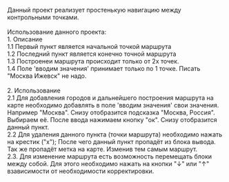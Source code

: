 Данный проект реализует простенькую навигацию между контрольными точками. <br>
<br>
Использование данного проекта:<br>
    1. Описание<br>
        1.1 Первый пункт является начальной точкой маршрута<br>
        1.2 Последний пункт является конечно точной маршрута<br>
        1.3 Построенеи маршрута происходит только от 2х точек.<br>
        1.4 Поле 'вводим значения' принимает только по 1 точке. Писать "Москва Ижевск" не надо.<br><br>
    2. Использование<br>
        2.1 Для добавления городов и дальнейшего построения маршрута на карте необходимо добавлять в поле 'вводим значения' свои значения. Например "Москва". Снизу отобразится подсказка "Москва, Россия". Выбираем её. После ввода нажимаем кнопку "ок". Снизу отобразится данный пункт.<br>
        2.2 Для удаления данного пункта (точки маршрута) необходимо нажать на крестик ("x"); После чего данный пункт пропадёт из блока вывода. Так же пропадёт метка на карте. Изменив тем самым маршрут.<br>
        2.3. Для изменение маршрута есть возможность перемещать блоки между собой. Для этого необходимо нажать на кнопки "↓" или "↑" взависимости от необходимости корректировки.

